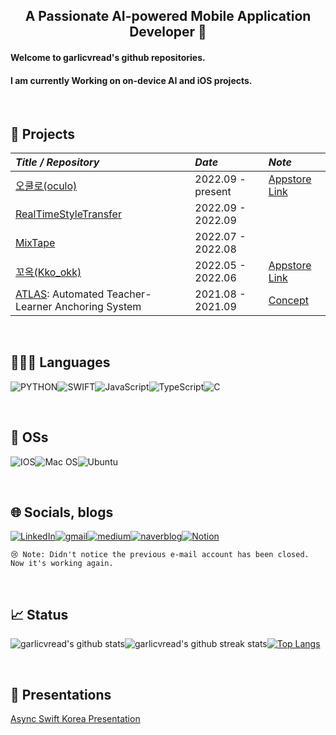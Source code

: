 <div align = 'center'><h2> A Passionate AI-powered Mobile Application Developer 👋 </div>

<div><h4>Welcome to garlicvread's github repositories.</div>
<div><h4>I am currently Working on on-device AI and iOS projects.</div>

<br>

## 📜 Projects

|*Title / Repository*|*Date*|*Note*|
|:---|:---|:---|
|[오쿨로(oculo)](https://github.com/DeveloperAcademy-POSTECH/MacC_WalkingAssistant_iOS) | 2022.09 - present | [Appstore Link](https://apps.apple.com/kr/app/oculo/id6444328351) |
|[RealTimeStyleTransfer](https://github.com/DeveloperAcademy-POSTECH/NC2_RealtimeStyleTransfer) | 2022.09 - 2022.09 ||
|[MixTape](https://github.com/DeveloperAcademy-POSTECH/MC3-Team15-Wavegram) | 2022.07 - 2022.08||
|[꼬옥(Kko_okk)](https://github.com/kko-okk/kko_okk) | 2022.05 - 2022.06 | [Appstore Link](https://apps.apple.com/kr/app/%EA%BC%AC%EC%98%A5/id1631273909) |
|[ATLAS](https://github.com/ATLAS-AI-project/ATLAS): Automated Teacher-Learner Anchoring System | 2021.08 - 2021.09 |[Concept](https://sway.office.com/VQXHw9LoWgWHV5W3?ref=Link)|

<br>

## 🧑🏻‍💻 Languages
![PYTHON](https://img.shields.io/badge/Python-3776AB.svg?style=for-the-badge&logo=Python&logoColor=white)![SWIFT](https://img.shields.io/badge/Swift-orange?style=for-the-badge&logo=Swift&logoColor=white)![JavaScript](https://img.shields.io/badge/JavaScript-F7DF1E.svg?style=for-the-badge&logo=JavaScript&logoColor=black)![TypeScript](https://img.shields.io/badge/TypeScript-3178C6.svg?style=for-the-badge&logo=Python&logoColor=white)![C](https://img.shields.io/badge/C-A8B9CC.svg?style=for-the-badge&logo=C&logoColor=white)

<br>

## 🚚 OSs
![IOS](https://img.shields.io/badge/iOS-000000?style=for-the-badge&logo=ios&logoColor=white)![Mac OS](https://img.shields.io/badge/mac%20os-000000?style=for-the-badge&logo=macos&logoColor=F0F0F0)![Ubuntu](https://img.shields.io/badge/Ubuntu-E95420?style=for-the-badge&logo=ubuntu&logoColor=white)

<br>

## 🌐 Socials, blogs
[![LinkedIn](https://img.shields.io/badge/LinkedIn-%230077B5.svg?style=for-the-badge&logo=linkedin&logoColor=white)](https://linkedin.com/in/garlicvread)[![gmail](https://img.shields.io/badge/Gmail-D14836?style=for-the-badge&logo=gmail&logoColor=white)](mailto:try2quit@gmail.com)[![medium](https://img.shields.io/badge/medium-000000?style=for-the-badge&logo=medium&logoColor=white)](https://medium.com/intelligent-atlas)[![naverblog](https://img.shields.io/badge/naver-03C75A?style=for-the-badge&logo=naver&logoColor=white)](https://blog.naver.com/PostList.naver?blogId=try2quit&categoryNo=7)[![Notion](https://img.shields.io/badge/notion-000000?style=for-the-badge&logo=notion&logoColor=white)](https://www.notion.so/garlicvread-ai-tech/Garlicvread-s-AI-tech-4f3cab2f57da45b88f0ee622755853ec)

    😢 Note: Didn't notice the previous e-mail account has been closed. Now it's working again.

<br>

## 📈 Status
![garlicvread's github stats](https://github-readme-stats.vercel.app/api?username=garlicvread&count_private=true&show_icons=true)![garlicvread's github streak stats](https://github-readme-streak-stats.herokuapp.com/?user=garlicvread)[![Top Langs](https://github-readme-stats.vercel.app/api/top-langs/?username=garlicvread&langs_count=20&layout=compact)](https://github.com/garlicvread/garlicvread)

<br>

## 👔 Presentations
[Async Swift Korea Presentation](https://www.youtube.com/watch?app=desktop&v=DVauRWCogWI&ab_channel=swiftasync)

